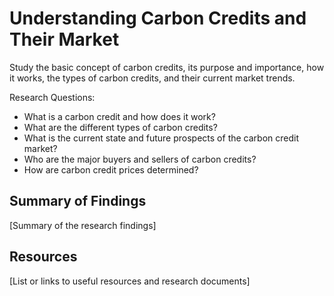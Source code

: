 # Understanding Carbon Credits and Their Market

Study the basic concept of carbon credits, its purpose and importance, how it works, the types of carbon credits, and their current market trends.

Research Questions:
- What is a carbon credit and how does it work? 
- What are the different types of carbon credits?
- What is the current state and future prospects of the carbon credit market?
- Who are the major buyers and sellers of carbon credits?
- How are carbon credit prices determined?

## Summary of Findings

[Summary of the research findings]

## Resources

[List or links to useful resources and research documents]



